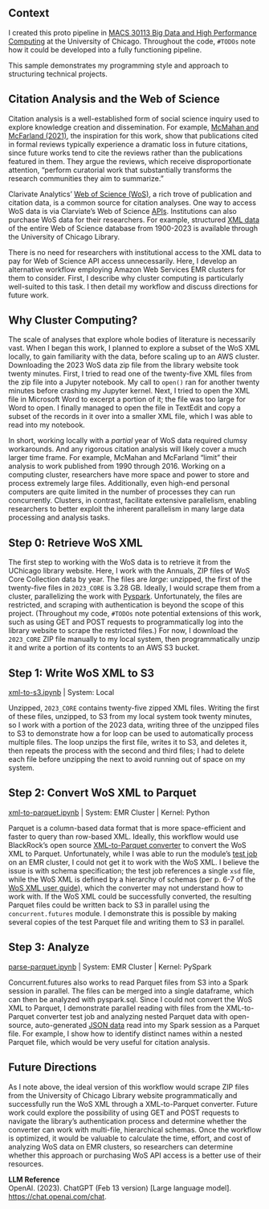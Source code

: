 ## Context

I created this proto pipeline in [MACS 30113 Big Data and High Performance Computing](https://github.com/macs30113-s24/course-materials) at the University of Chicago. Throughout the code, `#TODOs` note how it could be developed into a fully functioning pipeline. 

This sample demonstrates my programming style and approach to structuring technical projects.

## Citation Analysis and the Web of Science

Citation analysis is a well-established form of social science inquiry used to explore knowledge creation and dissemination. For example, [McMahan and McFarland (2021)](https://journals.sagepub.com/doi/full/10.1177/0003122421996323#fn6-0003122421996323), the inspiration for this work, show that publications cited in formal reviews typically experience a dramatic loss in future citations, since future works tend to cite the reviews rather than the publications featured in them. They argue the reviews, which receive disproportionate attention, “perform curatorial work that substantially transforms the research communities they aim to summarize.”

Clarivate Analytics’ [Web of Science (WoS)](https://clarivate.com/products/scientific-and-academic-research/research-discovery-and-workflow-solutions/webofscience-platform/), a rich trove of publication and citation data, is a common source for citation analyses. One way to access WoS data is via Clarviate’s Web of Science [APIs](https://clarivate.com/products/scientific-and-academic-research/research-analytics-evaluation-and-management-solutions/web-of-science-apis/). Institutions can also purchase WoS data for their researchers. For example, structured [XML data](https://guides.lib.uchicago.edu/textmining/citations#s-lg-box-28004408) of the entire Web of Science database from 1900-2023 is available through the University of Chicago Library. 

There is no need for researchers  with institutional access to the XML data to pay for Web of Science API access unnecessarily. Here, I develop an alternative workflow employing Amazon Web Services EMR clusters for them to consider. First, I describe why cluster computing is particularly well-suited to this task. I then detail my workflow and discuss directions for future work.

## Why Cluster Computing? 

The scale of analyses that explore whole bodies of literature is necessarily vast. When I began this work, I planned to explore a subset of the WoS XML locally, to gain familiarity with the data, before scaling up to an AWS cluster. Downloading the 2023 WoS data zip file from the library website took twenty minutes. First, I tried to read one of the twenty-five XML files from the zip file into a Jupyter notebook. My call to `open()` ran for another twenty minutes before crashing my Jupyter kernel. Next, I tried to open the XML file in Microsoft Word to excerpt a portion of it; the file was too large for Word to open. I finally managed to open the file in TextEdit and copy a subset of the records in it over into a smaller XML file, which I was able to read into my notebook.

In short, working locally with a *partial* year of WoS data required clumsy workarounds. And any rigorous citation analysis will likely cover a much larger time frame. For example, McMahan and McFarland “limit” their analysis to work published from 1990 through 2016. Working on a computing cluster, researchers have more space and power to store and process extremely large files. Additionally, even high-end personal computers are quite limited in the number of processes they can run concurrently. Clusters, in contrast, facilitate extensive parallelism, enabling researchers to better exploit the inherent parallelism in many large data processing and analysis tasks. 

## Step 0: Retrieve WoS XML

The first step to working with the WoS data is to retrieve it from the UChicago library website. Here, I work with the Annuals, ZIP files of WoS Core Collection data by year. The files are *large*: unzipped, the first of the twenty-five files in `2023_CORE` is 3.28 GB. Ideally, I would scrape them from a cluster, parallelizing the work with [Pyspark](https://medium.com/@siladityaghosh/web-scraping-with-python-parallizing-and-scaling-with-spark-b7d2166602b7). Unfortunately, the files are restricted, and scraping with authentication is beyond the scope of this project. (Throughout my code, `#TODOs` note potential extensions of this work, such as using GET and POST requests to programmatically log into the library website to scrape the restricted files.) For now, I download the `2023_CORE` ZIP file manually to my local system, then programmatically unzip it and write a portion of its contents to an AWS S3 bucket.

## Step 1: Write WoS XML to S3 
[xml-to-s3.ipynb](https://github.com/fvescia/wos-pipeline/blob/main/xml-to-s3.ipynb) | System: Local

Unzipped, `2023_CORE` contains twenty-five zipped XML files. Writing the first of these files, unzipped, to S3 from my local system took twenty minutes, so I work with a portion of the 2023 data, writing three of the unzipped files to S3 to demonstrate how a for loop can be used to automatically process multiple files. The loop unzips the first file, writes it to S3, and deletes it, then repeats the process with the second and third files; I had to delete each file before unzipping the next to avoid running out of space on my system.

## Step 2: Convert WoS  XML to Parquet
[xml-to-parquet.ipynb](https://github.com/fvescia/wos-pipeline/blob/main/xml-to-parquet.ipynb) | System: EMR Cluster | Kernel: Python

Parquet is a column-based data format that is more space-efficient and faster to query than row-based XML. Ideally, this workflow would use BlackRock’s open source [XML-to-Parquet converter](https://github.com/blackrock/xml_to_parquet) to convert the WoS XML to Parquet. Unfortunately, while I was able to run the module’s [test job]( https://github.com/blackrock/xml_to_parquet/tree/master/test) on an EMR cluster, I could not get it to work with the WoS XML. I believe the issue is with schema specification; the test job references a single `xsd` file, while the WoS XML is defined by a hierarchy of schemas (per p. 6-7 of the [WoS XML user guide]( https://guides.lib.uchicago.edu/ld.php?content_id=75223913)), which the converter may not understand how to work with. If the WoS XML could be successfully converted, the resulting Parquet files could be written back to S3 in parallel using the `concurrent.futures` module. I demonstrate this is possible by making several copies of the test Parquet file and writing them to S3 in parallel.

## Step 3: Analyze
[parse-parquet.ipynb](https://github.com/fvescia/wos-pipeline/blob/main/parse-parquet.ipynb) | System: EMR Cluster | Kernel: PySpark

Concurrent.futures also works to read Parquet files from S3 into a Spark session in parallel.  The files can be merged into a single dataframe, which can then be analyzed with pyspark.sql. Since I could not convert the WoS XML to Parquet, I demonstrate parallel reading with files from the XML-to-Parquet converter test job and analyzing nested Parquet data with open-source, auto-generated [JSON data](https://jsoneditoronline.org/indepth/datasets/json-file-example/) read into my Spark session as a Parquet file. For example, I show how to identify distinct names within a nested Parquet file, which would be very useful for citation analysis.

## Future Directions

As I note above, the ideal version of this  workflow would scrape ZIP files from the University of Chicago Library website programmatically and successfully run the WoS XML through a XML-to-Parquet converter. Future work could explore the possibility of using GET and POST requests to navigate the library’s authentication process and determine whether the converter can work with multi-file, hierarchical schemas. Once the workflow is optimized, it would be valuable to calculate the time, effort, and cost of analyzing WoS data on EMR clusters, so researchers can determine whether this approach or purchasing WoS API access is a better use of their resources.

**LLM Reference**  
OpenAI. (2023). ChatGPT (Feb 13 version) [Large language model]. https://chat.openai.com/chat.

